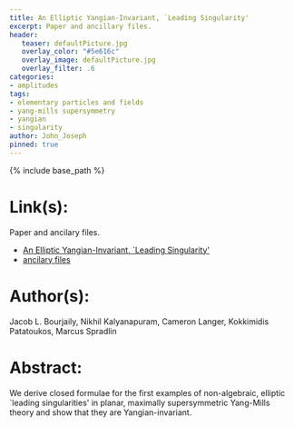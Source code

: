 ```yaml
---
title: An Elliptic Yangian-Invariant, `Leading Singularity'
excerpt: Paper and ancillary files.
header:
   teaser: defaultPicture.jpg
   overlay_color: "#5e616c"
   overlay_image: defaultPicture.jpg
   overlay_filter: .6
categories:
- amplitudes
tags:
- elementary particles and fields
- yang-mills supersymmetry
- yangian
- singularity
author: John_Joseph
pinned: true
---
```

{% include base_path %}

# Link(s):
Paper and ancilary files.
  * [An Elliptic Yangian-Invariant, `Leading Singularity'](https://arxiv.org/abs/2012.14438)
  * [ancilary files](https://arxiv.org/src/2012.14438/anc)

# Author(s):
Jacob L. Bourjaily, Nikhil Kalyanapuram, Cameron Langer, Kokkimidis Patatoukos, Marcus Spradlin

# Abstract:
We derive closed formulae for the first examples of non-algebraic, elliptic `leading singularities' in planar, maximally supersymmetric Yang-Mills theory and show that they are Yangian-invariant.